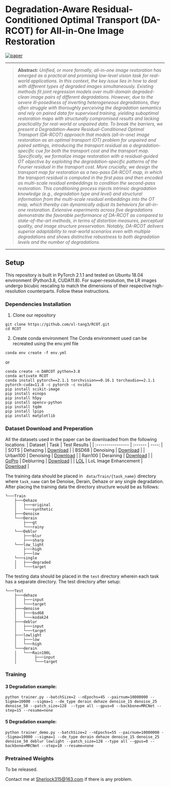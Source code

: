 # Degradation-Aware Residual-Conditioned Optimal Transport (DA-RCOT) for All-in-One Image Restoration
[![paper](https://img.shields.io/badge/arXiv-Paper-<COLOR>.svg)](https://arxiv.org/pdf/2411.01656)

<hr />

> **Abstract:** *Unified, or more formally, all-in-one image restoration has emerged as a practical and promising low-level vision task for real-world applications. In this context, the key issue lies in how to deal with different types of degraded images simultaneously. Existing methods fit joint regression models over multi-domain degraded-clean image pairs of different degradations. However, due to the severe ill-posedness of inverting heterogeneous degradations, they often struggle with thoroughly perceiving the degradation semantics and rely on paired data for supervised training, yielding suboptimal restoration maps with structurally compromised results and lacking practicality for real-world or unpaired data. To break the barriers, we present a Degradation-Aware Residual-Conditioned Optimal Transport (DA-RCOT) approach that models (all-in-one) image restoration as an optimal transport (OT) problem for unpaired and paired settings, introducing the transport residual as a degradation-specific cue for both the transport cost and the transport map. Specifically, we formalize image restoration with a residual-guided OT objective by exploiting the degradation-specific patterns of the Fourier residual in the transport cost. More crucially, we design the transport map for restoration as a two-pass DA-RCOT map, in which the transport residual is computed in the first pass and then encoded as multi-scale residual embeddings to condition the second-pass restoration. This conditioning process injects intrinsic degradation knowledge (e.g., degradation type and level) and structural information from the multi-scale residual embeddings into the OT map, which thereby can dynamically adjust its behaviors for all-in-one restoration. Extensive experiments across five degradations demonstrate the favorable performance of DA-RCOT as compared to state-of-the-art methods, in terms of distortion measures, perceptual quality, and image structure preservation. Notably, DA-RCOT delivers superior adaptability to real-world scenarios even with multiple degradations and shows distinctive robustness to both degradation levels and the number of degradations.* 
<hr />

##  Setup
This repository is built in PyTorch 2.1.1 and tested on Ubuntu 18.04 environment (Python3.8, CUDA11.8). For super-resolution, the LR images undergo bicubic rescaling to match the dimensions of their respective high-resolution counterparts.
Follow these instructions.
###  Dependencies Installation


1. Clone our repository
```
git clone https://github.com/xl-tang3/RCOT.git
cd RCOT
```

2. Create conda environment
The Conda environment used can be recreated using the env.yml file
```
conda env create -f env.yml
```

or


```
conda create -n DARCOT python=3.8
conda activate RCOT
conda install pytorch==2.1.1 torchvision==0.16.1 torchaudio==2.1.1 pytorch-cuda=11.8 -c pytorch -c nvidia
pip install scikit-image
pip install einops
pip install h5py
pip install opencv-python
pip install tqdm
pip install lpips
pip install matplotlib
```

###  Dataset Download and Preperation

All the datasets used in the paper can be downloaded from the following locations:
| Dataset           | Task     | Test Results |
| :---------------- | :------ | ----: |
| SOTS             |   Dehazing   | [Download](https://sites.google.com/view/reside-dehaze-datasets/reside-v0) |
| BSD68             |   Denoising   | [Download](https://github.com/mv-lab/InstructIR/releases/download/instructir-results/instructir_results.zip) |
| Urban100          |   Denoising   | [Download](https://github.com/mv-lab/InstructIR/releases/download/instructir-results/instructir_results.zip) |
| Rain100           |   Deraining   | [Download](https://github.com/mv-lab/InstructIR/releases/download/instructir-results/instructir_results.zip) |
| [GoPro](https://seungjunnah.github.io/Datasets/gopro)             |   Deblurring  | [Download](https://github.com/mv-lab/InstructIR/releases/download/instructir-results/instructir_results.zip) |
| [LOL](https://daooshee.github.io/BMVC2018website/)               |   LoL Image Enhancement   | [Download](https://github.com/mv-lab/InstructIR/releases/download/instructir-results/instructir_results.zip) |


The training data should be placed in ``` data/Train/{task_name}``` directory where ```task_name``` can be Denoise, Derain, Dehaze or any single degradation.
After placing the training data the directory structure would be as follows:
```
└───Train
    ├───Dehaze
    │   ├───original
    │   └───synthetic
    ├───Denoise
    └───Derain
        ├───gt
        └───rainy
    └───Deblur
        ├───blur
        ├───sharp
    └───low_light
        ├───high
        ├───low
    └───single
    │   ├───degraded
    │   └───target
```

The testing data should be placed in the ```test``` directory wherein each task has a separate directory. The test directory after setup:

```
└───Test
    ├───dehaze
    │   ├───input
    │   └───target
    ├───denoise
    │   ├───bsd68
    │   └───kodak24
    ├───deblur
    │   ├───input
    │   └───target
    ├───lowlight
    │   ├───low
    │   └───high
    └───derain
    │   └───Rain100L
    │        ├───input
    │        └───target
```
### Training 

#### 3 Degradation example:

```
python trainer.py --batchSize=2 --nEpochs=45 --pairnum=10000000 --Sigma=10000 --sigma=1 --de_type derain dehaze denoise_15 denoise_25 denoise_50 --patch_size=128  --type all --gpus=0 --backbone=MRCNet --step=15 --resume=none
```

#### 5 Degradation example:

```
python trainer_demo.py --batchSize=2 --nEpochs=55 --pairnum=10000000 --Sigma=10000 --sigma=1 --de_type derain dehaze denoise_15 denoise_25 denoise_50 deblur lowlight --patch_size=128 --type all --gpus=0 --backbone=MRCNet --step=10 --resume=none
```

#### 



###  Pretrained Weights

To be released.


Contact me at Sherlock315@163.com if there is any problem.
